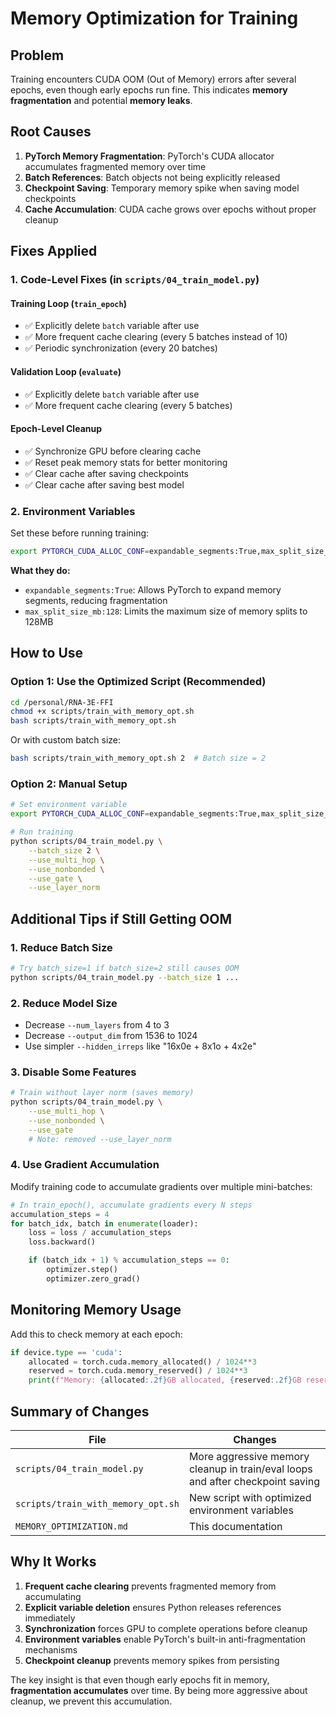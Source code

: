 # Memory Optimization for Training

## Problem
Training encounters CUDA OOM (Out of Memory) errors after several epochs, even though early epochs run fine. This indicates **memory fragmentation** and potential **memory leaks**.

## Root Causes

1. **PyTorch Memory Fragmentation**: PyTorch's CUDA allocator accumulates fragmented memory over time
2. **Batch References**: Batch objects not being explicitly released
3. **Checkpoint Saving**: Temporary memory spike when saving model checkpoints
4. **Cache Accumulation**: CUDA cache grows over epochs without proper cleanup

## Fixes Applied

### 1. Code-Level Fixes (in `scripts/04_train_model.py`)

#### Training Loop (`train_epoch`)
- ✅ Explicitly delete `batch` variable after use
- ✅ More frequent cache clearing (every 5 batches instead of 10)
- ✅ Periodic synchronization (every 20 batches)

#### Validation Loop (`evaluate`)
- ✅ Explicitly delete `batch` variable after use
- ✅ More frequent cache clearing (every 5 batches)

#### Epoch-Level Cleanup
- ✅ Synchronize GPU before clearing cache
- ✅ Reset peak memory stats for better monitoring
- ✅ Clear cache after saving checkpoints
- ✅ Clear cache after saving best model

### 2. Environment Variables

Set these before running training:

```bash
export PYTORCH_CUDA_ALLOC_CONF=expandable_segments:True,max_split_size_mb:128
```

**What they do:**
- `expandable_segments:True`: Allows PyTorch to expand memory segments, reducing fragmentation
- `max_split_size_mb:128`: Limits the maximum size of memory splits to 128MB

## How to Use

### Option 1: Use the Optimized Script (Recommended)

```bash
cd /personal/RNA-3E-FFI
chmod +x scripts/train_with_memory_opt.sh
bash scripts/train_with_memory_opt.sh
```

Or with custom batch size:
```bash
bash scripts/train_with_memory_opt.sh 2  # Batch size = 2
```

### Option 2: Manual Setup

```bash
# Set environment variable
export PYTORCH_CUDA_ALLOC_CONF=expandable_segments:True,max_split_size_mb:128

# Run training
python scripts/04_train_model.py \
    --batch_size 2 \
    --use_multi_hop \
    --use_nonbonded \
    --use_gate \
    --use_layer_norm
```

## Additional Tips if Still Getting OOM

### 1. Reduce Batch Size
```bash
# Try batch_size=1 if batch_size=2 still causes OOM
python scripts/04_train_model.py --batch_size 1 ...
```

### 2. Reduce Model Size
- Decrease `--num_layers` from 4 to 3
- Decrease `--output_dim` from 1536 to 1024
- Use simpler `--hidden_irreps` like "16x0e + 8x1o + 4x2e"

### 3. Disable Some Features
```bash
# Train without layer norm (saves memory)
python scripts/04_train_model.py \
    --use_multi_hop \
    --use_nonbonded \
    --use_gate
    # Note: removed --use_layer_norm
```

### 4. Use Gradient Accumulation

Modify training code to accumulate gradients over multiple mini-batches:

```python
# In train_epoch(), accumulate gradients every N steps
accumulation_steps = 4
for batch_idx, batch in enumerate(loader):
    loss = loss / accumulation_steps
    loss.backward()

    if (batch_idx + 1) % accumulation_steps == 0:
        optimizer.step()
        optimizer.zero_grad()
```

## Monitoring Memory Usage

Add this to check memory at each epoch:

```python
if device.type == 'cuda':
    allocated = torch.cuda.memory_allocated() / 1024**3
    reserved = torch.cuda.memory_reserved() / 1024**3
    print(f"Memory: {allocated:.2f}GB allocated, {reserved:.2f}GB reserved")
```

## Summary of Changes

| File | Changes |
|------|---------|
| `scripts/04_train_model.py` | More aggressive memory cleanup in train/eval loops and after checkpoint saving |
| `scripts/train_with_memory_opt.sh` | New script with optimized environment variables |
| `MEMORY_OPTIMIZATION.md` | This documentation |

## Why It Works

1. **Frequent cache clearing** prevents fragmented memory from accumulating
2. **Explicit variable deletion** ensures Python releases references immediately
3. **Synchronization** forces GPU to complete operations before cleanup
4. **Environment variables** enable PyTorch's built-in anti-fragmentation mechanisms
5. **Checkpoint cleanup** prevents memory spikes from persisting

The key insight is that even though early epochs fit in memory, **fragmentation accumulates** over time. By being more aggressive about cleanup, we prevent this accumulation.
